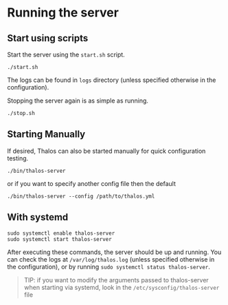 # Running the server

## Start using scripts

Start the server using the `start.sh` script.

```shell
./start.sh
```

The logs can be found in `logs` directory (unless specified otherwise in the configuration).

Stopping the server again is as simple as running.

```shell
./stop.sh
```

## Starting Manually

If desired, Thalos can also be started manually for quick configuration testing.

```shell
./bin/thalos-server
```

or if you want to specify another config file then the default

```shell
./bin/thalos-server --config /path/to/thalos.yml
```

## With systemd

```shell
sudo systemctl enable thalos-server
sudo systemctl start thalos-server
```

After executing these commands, the server should be up and running. You can check the logs at `/var/log/thalos.log` (unless specified otherwise in the configuration), or by running `sudo systemctl status thalos-server`.

> TIP: if you want to modify the arguments passed to thalos-server when starting via systemd, look in the `/etc/sysconfig/thalos-server` file


